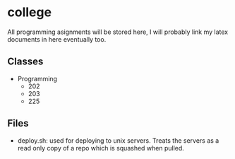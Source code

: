 # college

All programming asignments will be stored here, I will probably link my latex documents in here eventually too.

## Classes
- Programming
  - 202
  - 203
  - 225

## Files
- deploy.sh: used for deploying to unix servers. Treats the servers as a read only copy of a repo which is squashed when pulled.
